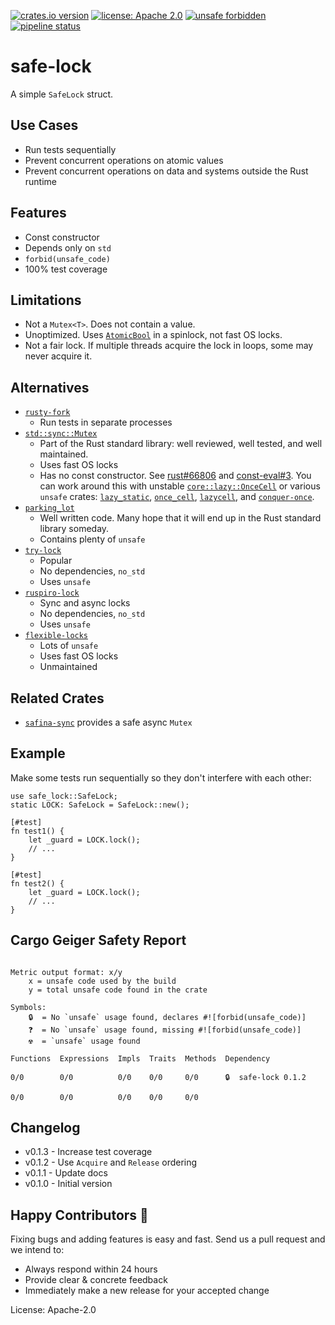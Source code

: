 [![crates.io version](https://img.shields.io/crates/v/safe-lock.svg)](https://crates.io/crates/safe-lock)
[![license: Apache 2.0](https://gitlab.com/leonhard-llc/ops/-/raw/main/license-apache-2.0.svg)](https://gitlab.com/leonhard-llc/ops/-/raw/main/safe-lock/LICENSE)
[![unsafe forbidden](https://gitlab.com/leonhard-llc/ops/-/raw/main/unsafe-forbidden.svg)](https://github.com/rust-secure-code/safety-dance/)
[![pipeline status](https://gitlab.com/leonhard-llc/ops/badges/main/pipeline.svg)](https://gitlab.com/leonhard-llc/ops/-/pipelines)

# safe-lock

A simple `SafeLock` struct.

## Use Cases
- Run tests sequentially
- Prevent concurrent operations on atomic values
- Prevent concurrent operations on data and systems outside the Rust runtime

## Features
- Const constructor
- Depends only on `std`
- `forbid(unsafe_code)`
- 100% test coverage

## Limitations
- Not a `Mutex<T>`.  Does not contain a value.
- Unoptimized.  Uses
  [`AtomicBool`](https://doc.rust-lang.org/core/sync/atomic/struct.AtomicBool.html)
  in a spinlock, not fast OS locks.
- Not a fair lock.  If multiple threads acquire the lock in loops,
  some may never acquire it.

## Alternatives
- [`rusty-fork`](https://crates.io/crates/rusty-fork)
  - Run tests in separate processes
- [`std::sync::Mutex`](https://doc.rust-lang.org/std/sync/struct.Mutex.html)
  - Part of the Rust standard library: well reviewed, well tested, and well maintained.
  - Uses fast OS locks
  - Has no const constructor.  See [rust#66806](https://github.com/rust-lang/rust/issues/66806)
    and [const-eval#3](https://github.com/rust-lang/const-eval/issues/3).
    You can work around this with unstable
    [`core::lazy::OnceCell`](https://doc.rust-lang.org/core/lazy/struct.OnceCell.html)
    or various `unsafe` crates:
    [`lazy_static`](https://crates.io/crates/lazy_static),
    [`once_cell`](https://crates.io/crates/once_cell),
    [`lazycell`](https://crates.io/crates/lazycell), and
    [`conquer-once`](https://crates.io/crates/conquer-once).
- [`parking_lot`](https://crates.io/crates/parking_lot)
  - Well written code.
    Many hope that it will end up in the Rust standard library someday.
  - Contains plenty of `unsafe`
- [`try-lock`](https://crates.io/crates/try-lock)
  - Popular
  - No dependencies, `no_std`
  - Uses `unsafe`
- [`ruspiro-lock`](https://crates.io/crates/ruspiro-lock)
  - Sync and async locks
  - No dependencies, `no_std`
  - Uses `unsafe`
- [`flexible-locks`](https://crates.io/crates/flexible-locks)
  - Lots of `unsafe`
  - Uses fast OS locks
  - Unmaintained

## Related Crates
- [`safina-sync`](https://crates.io/crates/safina-sync)
  provides a safe async `Mutex`

## Example

Make some tests run sequentially so they don't interfere with each other:
```unknown
use safe_lock::SafeLock;
static LOCK: SafeLock = SafeLock::new();

[#test]
fn test1() {
    let _guard = LOCK.lock();
    // ...
}

[#test]
fn test2() {
    let _guard = LOCK.lock();
    // ...
}
```

## Cargo Geiger Safety Report
```

Metric output format: x/y
    x = unsafe code used by the build
    y = total unsafe code found in the crate

Symbols: 
    🔒  = No `unsafe` usage found, declares #![forbid(unsafe_code)]
    ❓  = No `unsafe` usage found, missing #![forbid(unsafe_code)]
    ☢️  = `unsafe` usage found

Functions  Expressions  Impls  Traits  Methods  Dependency

0/0        0/0          0/0    0/0     0/0      🔒  safe-lock 0.1.2

0/0        0/0          0/0    0/0     0/0    

```
## Changelog
- v0.1.3 - Increase test coverage
- v0.1.2 - Use `Acquire` and `Release` ordering
- v0.1.1 - Update docs
- v0.1.0 - Initial version

## Happy Contributors 🙂
Fixing bugs and adding features is easy and fast.
Send us a pull request and we intend to:
- Always respond within 24 hours
- Provide clear & concrete feedback
- Immediately make a new release for your accepted change

License: Apache-2.0
